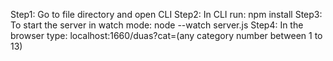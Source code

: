 Step1: Go to file directory and open CLI
Step2: In CLI run: npm install
Step3: To start the server in watch mode: node --watch server.js
Step4: In the browser type: localhost:1660/duas?cat=(any category number between 1 to 13)
